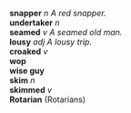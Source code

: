

__snapper__ _n_ _A red snapper._   
__undertaker__ _n_  
__seamed__ _v_ _A seamed old man._  
__lousy__ _adj_ _A lousy trip._  
__croaked__ _v_  
__wop__  
__wise guy__  
__skim__ _n_  
__skimmed__ _v_  
__Rotarian__ (Rotarians)  
